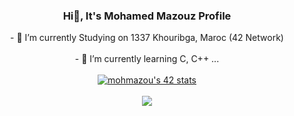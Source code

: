 ### <p align="center"><b>Hi👋, It's Mohamed Mazouz Profile</b></p>
<div align="center">
  - 🔭 I’m currently Studying on 1337 Khouribga, Maroc (42 Network)<br><br>
  - 🌱 I’m currently learning C, C++ ...<br><br>
</div>
<div align="center">
  <a href="https://github.com/oakoudad/badge42"><img src="https://badge.mediaplus.ma/darkblue/mohmazou" alt="mohmazou's 42 stats" /></a>
</div>
</br>
<div align="center">
  <img src = "https://github-readme-stats.vercel.app/api?username=Mazouz0&show_icons=true&theme=algolia">
</div>
